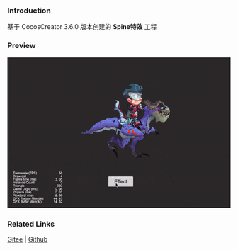 ### Introduction

基于 CocosCreator 3.6.0 版本创建的 **Spine特效** 工程

### Preview
![image](../../../gif/202203/2022030223.gif)

### Related Links
[Gitee](https://gitee.com/mirrors_cocos-creator/test-cases-3d/tree/v3.0/assets/cases/spine) | [Github](https://github.com/cocos-creator/test-cases-3d/tree/v3.0/assets/cases/spine)